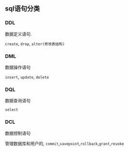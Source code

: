## sql语句分类

### DDL

数据定义语句.

`create`, `drop`, `alter(修改表结构)`

### DML

数据操作语句

`insert`, `update`, `delete`

### DQL

数据查询语句

`select`

### DCL

数据控制语句

管理数据库和用户的, `commit`,`savepoint`,`rollback`,`grant`,`revoke`

